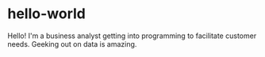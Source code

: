 # hello-world
Hello!
I'm a business analyst getting into programming to facilitate customer needs. Geeking out on data is amazing.

